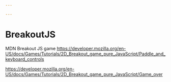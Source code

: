 ```yaml
---

---
```

# BreakoutJS
MDN Breakout JS game
https://developer.mozilla.org/en-US/docs/Games/Tutorials/2D_Breakout_game_pure_JavaScript/Paddle_and_keyboard_controls

https://developer.mozilla.org/en-US/docs/Games/Tutorials/2D_Breakout_game_pure_JavaScript/Game_over
